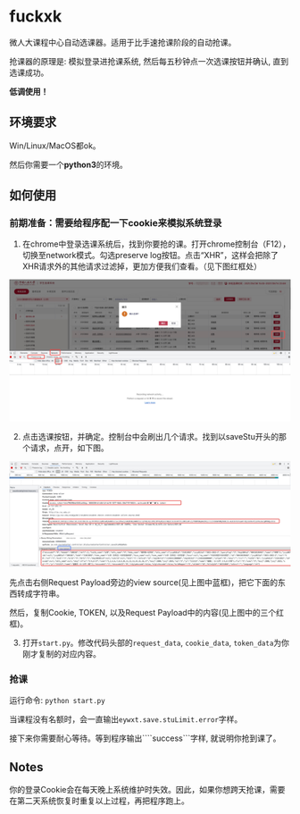 # fuckxk

微人大课程中心自动选课器。适用于比手速抢课阶段的自动抢课。

抢课器的原理是: 模拟登录进抢课系统, 然后每五秒钟点一次选课按钮并确认, 直到选课成功。


**低调使用！**


## 环境要求

Win/Linux/MacOS都ok。

然后你需要一个**python3**的环境。

## 如何使用

### 前期准备：需要给程序配一下cookie来模拟系统登录

1. 在chrome中登录选课系统后，找到你要抢的课。打开chrome控制台（F12），切换至network模式。勾选preserve log按钮。点击“XHR”，这样会把除了XHR请求外的其他请求过滤掉，更加方便我们查看。（见下图红框处）

![image](figures/p4.png)

2. 点击选课按钮，并确定。控制台中会刷出几个请求。找到以saveStu开头的那个请求，点开，如下图。

![image](figures/p2.png)

先点击右侧Request Payload旁边的view source(见上图中蓝框)，把它下面的东西转成字符串。

然后，复制Cookie, TOKEN, 以及Request Payload中的内容(见上图中的三个红框)。

3. 打开```start.py```。修改代码头部的```request_data```, ```cookie_data```, ```token_data```为你刚才复制的对应内容。

### 抢课

运行命令: ```python start.py```

当课程没有名额时，会一直输出```eywxt.save.stuLimit.error```字样。

接下来你需要耐心等待。等到程序输出````success```字样, 就说明你抢到课了。

## Notes

你的登录Cookie会在每天晚上系统维护时失效。因此，如果你想跨天抢课，需要在第二天系统恢复时重复以上过程，再把程序跑上。

